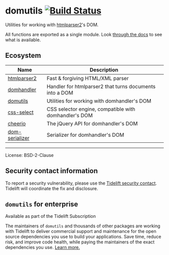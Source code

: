 # domutils [![Build Status](https://travis-ci.com/fb55/domutils.svg?branch=master)](https://travis-ci.com/fb55/domutils)

Utilities for working with [htmlparser2](https://github.com/fb55/htmlparser2)'s DOM.

All functions are exported as a single module. Look [through the docs](https://domutils.js.org/modules.html) to see what is available.










































<extoc></extoc>

## Ecosystem

| Name                                                          | Description                                             |
| ------------------------------------------------------------- | ------------------------------------------------------- |
| [htmlparser2](https://github.com/fb55/htmlparser2)            | Fast & forgiving HTML/XML parser                        |
| [domhandler](https://github.com/fb55/domhandler)              | Handler for htmlparser2 that turns documents into a DOM |
| [domutils](https://github.com/fb55/domutils)                  | Utilities for working with domhandler's DOM             |
| [css-select](https://github.com/fb55/css-select)              | CSS selector engine, compatible with domhandler's DOM   |
| [cheerio](https://github.com/cheeriojs/cheerio)               | The jQuery API for domhandler's DOM                     |
| [dom-serializer](https://github.com/cheeriojs/dom-serializer) | Serializer for domhandler's DOM                         |

---

License: BSD-2-Clause

## Security contact information

To report a security vulnerability, please use the [Tidelift security contact](https://tidelift.com/security).
Tidelift will coordinate the fix and disclosure.

## `domutils` for enterprise

Available as part of the Tidelift Subscription

The maintainers of `domutils` and thousands of other packages are working with Tidelift to deliver commercial support and maintenance for the open source dependencies you use to build your applications. Save time, reduce risk, and improve code health, while paying the maintainers of the exact dependencies you use. [Learn more.](https://tidelift.com/subscription/pkg/npm-domutils?utm_source=npm-domutils&utm_medium=referral&utm_campaign=enterprise&utm_term=repo)
